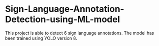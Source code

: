 # Sign-Language-Annotation-Detection-using-ML-model
This project is able to detect 6 sign language annotations. The model has been trained using YOLO version 8. 
